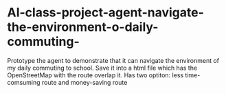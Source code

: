 # AI-class-project-agent-navigate-the-environment-o-daily-commuting-
Prototype the agent to demonstrate that it can navigate the environment of my daily commuting to school. Save it into a html file which has the OpenStreetMap with the route overlap it. Has two optiton: less time-comsuming route and money-saving route 
